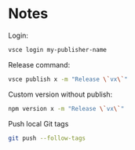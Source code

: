 # Notes

Login:

```sh
vsce login my-publisher-name
```

Release command:

```sh
vsce publish x -m "Release \`vx\`"
```

Custom version without publish:

```sh
npm version x -m "Release \`vx\`"
```

Push local Git tags

```sh
git push --follow-tags
```
